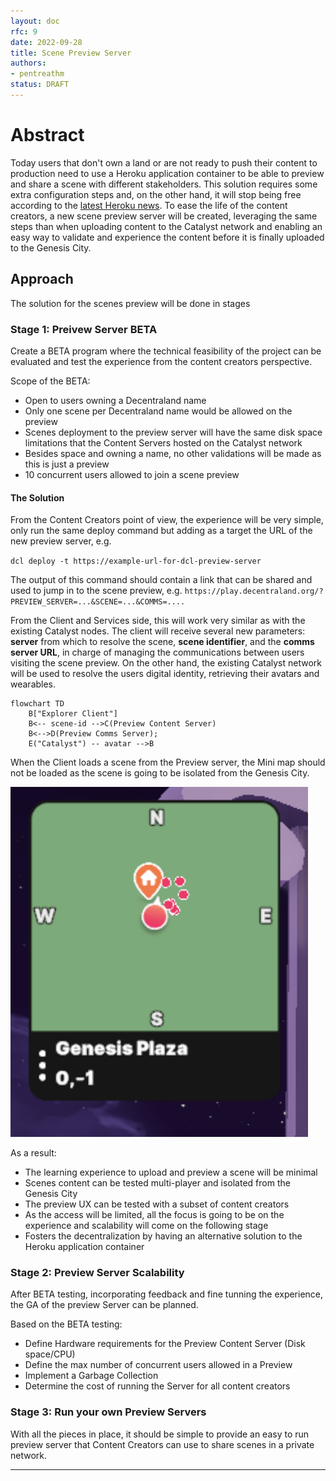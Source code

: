 ```yaml
---
layout: doc
rfc: 9
date: 2022-09-28
title: Scene Preview Server
authors:
- pentreathm
status: DRAFT
---
```


# Abstract

Today users that don't own a land or are not ready to push their content to production need to use a Heroku application container to be able to preview and share a scene with different stakeholders. This solution requires some extra configuration steps and, on the other hand, it will stop being free according to the [latest Heroku news](https://blog.heroku.com/next-chapter). To ease the life of the content creators, a new scene preview server will be created, leveraging the same steps than when uploading content to the Catalyst network and enabling an easy way to validate and experience the content before it is finally uploaded to the Genesis City.  
 
## Approach

The solution for the scenes preview will be done in stages

### Stage 1: Preivew Server BETA 

Create a BETA program where the technical feasibility of the project can be evaluated and test the experience from the content creators perspective.  

Scope of the BETA: 
- Open to users owning a Decentraland name 
- Only one scene per Decentraland name would be allowed on the preview 
- Scenes deployment to the preview server will have the same disk space limitations that the Content Servers hosted on the Catalyst network 
- Besides space and owning a name, no other validations will be made as this is just a preview
- 10 concurrent users allowed to join a scene preview

#### The Solution 

From the Content Creators point of view, the experience will be very simple, only run the same deploy command but adding as a target the URL of the new preview server, e.g.  

`dcl deploy -t https://example-url-for-dcl-preview-server`  
 
 The output of this command should contain a link that can be shared and used to jump in to the scene preview, e.g. `https://play.decentraland.org/?PREVIEW_SERVER=...&SCENE=...&COMMS=....` 

From the Client and Services side, this will work very similar as with the existing Catalyst nodes. The client will receive several new parameters: **server** from which to resolve the scene, **scene identifier**, and the **comms server URL**, in charge of managing the communications between users visiting the scene preview. On the other hand, the existing Catalyst network will be used to resolve the users digital identity, retrieving their avatars and wearables.  

```mermaid
flowchart TD
    B["Explorer Client"]
    B<-- scene-id -->C(Preview Content Server)
    B<-->D(Preview Comms Server);
    E("Catalyst") -- avatar -->B
```

When the Client loads a scene from the Preview server, the Mini map should not be loaded as the scene is going to be isolated from the Genesis City.

![mini-map](img/rfc-9/minimap.png)


As a result: 
- The learning experience to upload and preview a scene will be minimal 
- Scenes content can be tested multi-player and isolated from the Genesis City   
- The preview UX can be tested with a subset of content creators   
- As the access will be limited, all the focus is going to be on the experience and scalability will come on the following stage
- Fosters the decentralization by having an alternative solution to the Heroku application container 


### Stage 2: Preview Server Scalability  

After BETA testing, incorporating feedback and fine tunning the experience, the GA of the preview Server can be planned. 

Based on the BETA testing: 
- Define Hardware requirements for the Preview Content Server (Disk space/CPU)
- Define the max number of concurrent users allowed in a Preview
- Implement a Garbage Collection 
- Determine the cost of running the Server for all content creators


### Stage 3: Run your own Preview Servers 

With all the pieces in place, it should be simple to provide an easy to run preview server that Content Creators can use to share scenes in a private network.  



---
